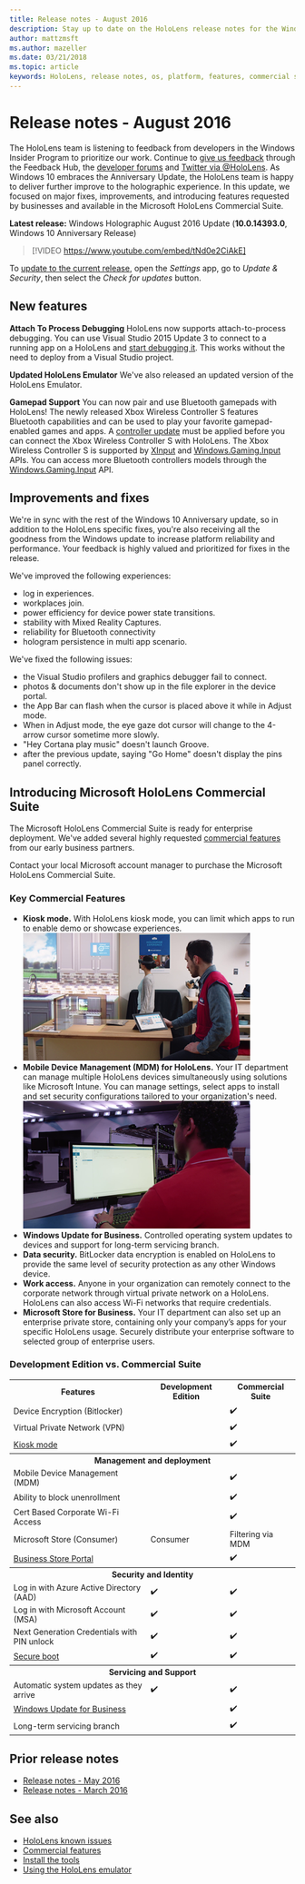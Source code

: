 ```yaml
---
title: Release notes - August 2016
description: Stay up to date on the HoloLens release notes for the Windows 10 Anniversary Release for Fall 2016.
author: mattzmsft
ms.author: mazeller
ms.date: 03/21/2018
ms.topic: article
keywords: HoloLens, release notes, os, platform, features, commercial suite
---
```


# Release notes - August 2016

The HoloLens team is listening to feedback from developers in the Windows Insider Program to prioritize our work. Continue to [give us feedback](/windows/mixed-reality/give-us-feedback) through the Feedback Hub, the [developer forums](https://forums.hololens.com) and [Twitter via @HoloLens](https://twitter.com/hololens). As Windows 10 embraces the Anniversary Update, the HoloLens team is happy to deliver further improve to the holographic experience. In this update, we focused on major fixes, improvements, and introducing features requested by businesses and available in the Microsoft HoloLens Commercial Suite.

**Latest release:** Windows Holographic August 2016 Update (**10.0.14393.0**, Windows 10 Anniversary Release)

>[!VIDEO https://www.youtube.com/embed/tNd0e2CiAkE]

To [update to the current release](/windows/mixed-reality/updating-hololens), open the *Settings* app, go to *Update & Security*, then select the *Check for updates* button.

## New features

**Attach To Process Debugging**
 HoloLens now supports attach-to-process debugging. You can use Visual Studio 2015 Update 3 to connect to a running app on a HoloLens and [start debugging it](/windows/mixed-reality/develop/platform-capabilities-and-apis/using-visual-studio#debugging-an-installed-or-running-app). This works without the need to deploy from a Visual Studio project.

**Updated HoloLens Emulator**
 We've also released an updated version of the HoloLens Emulator.

**Gamepad Support**
 You can now pair and use Bluetooth gamepads with HoloLens! The newly released Xbox Wireless Controller S features Bluetooth capabilities and can be used to play your favorite gamepad-enabled games and apps. A [controller update](https://support.xbox.com/xbox-one/accessories/update-controller-for-stereo-headset-adapter) must be applied before you can connect the Xbox Wireless Controller S with HoloLens. The Xbox Wireless Controller S is supported by [XInput](/windows/win32/xinput/xinput-game-controller-apis-portal) and [Windows.Gaming.Input](/uwp/api/Windows.Gaming.Input) APIs. You can access more Bluetooth controllers models through the [Windows.Gaming.Input](/uwp/api/Windows.Gaming.Input) API.

## Improvements and fixes

We're in sync with the rest of the Windows 10 Anniversary update, so in addition to the HoloLens specific fixes, you're also receiving all the goodness from the Windows update to increase platform reliability and performance. Your feedback is highly valued and prioritized for fixes in the release.

We've improved the following experiences:
* log in experiences.
* workplaces join.
* power efficiency for device power state transitions.
* stability with Mixed Reality Captures.
* reliability for Bluetooth connectivity
* hologram persistence in multi app scenario.

We've fixed the following issues:
* the Visual Studio profilers and graphics debugger fail to connect.
* photos & documents don't show up in the file explorer in the device portal.
* the App Bar can flash when the cursor is placed above it while in Adjust mode.
* When in Adjust mode, the eye gaze dot cursor will change to the 4-arrow cursor sometime more slowly.
* "Hey Cortana play music" doesn't launch Groove.
* after the previous update, saying "Go Home" doesn't display the pins panel correctly.

## Introducing Microsoft HoloLens Commercial Suite

The Microsoft HoloLens Commercial Suite is ready for enterprise deployment. We've added several highly requested [commercial features](/windows/mixed-reality/commercial-features) from our early business partners.

Contact your local Microsoft account manager to purchase the Microsoft HoloLens Commercial Suite.

### Key Commercial Features 

* **Kiosk mode.** With HoloLens kiosk mode, you can limit which apps to run to enable demo or showcase experiences.<br>
  ![With kiosk mode, HoloLens launches directly into the app of your choice.](images/201608-kioskmode-400px.png)
* **Mobile Device Management (MDM) for HoloLens.** Your IT department can manage multiple HoloLens devices simultaneously using solutions like Microsoft Intune. You can manage settings, select apps to install and set security configurations tailored to your organization's need.<br>
  ![Mobile Device Management on HoloLens provides enterprise grade device management across multiple devices.](images/201608-enterprisemanagement-400px.png)
* **Windows Update for Business.** Controlled operating system updates to devices and support for long-term servicing branch.
* **Data security.** BitLocker data encryption is enabled on HoloLens to provide the same level of security protection as any other Windows device.
* **Work access.** Anyone in your organization can remotely connect to the corporate network through virtual private network on a HoloLens. HoloLens can also access Wi-Fi networks that require credentials.
* **Microsoft Store for Business.** Your IT department can also set up an enterprise private store, containing only your company’s apps for your specific HoloLens usage. Securely distribute your enterprise software to selected group of enterprise users.

### Development Edition vs. Commercial Suite


<table>
<tr>
<th>Features</th><th>Development Edition</th><th>Commercial Suite</th>
</tr><tr>
<td>Device Encryption (Bitlocker)</td><td></td><td>✔️</td>
</tr><tr>
<td>Virtual Private Network (VPN)</td><td></td><td>✔️</td>
</tr><tr>
<td><a href="/windows/mixed-reality/develop/platform-capabilities-and-apis/using-the-windows-device-portal#kiosk-mode">Kiosk mode</a></td><td></td><td>✔️</td>
</tr><tr>
<th colspan="3"> Management and deployment</th>
</tr><tr>
<td>Mobile Device Management (MDM)</td><td></td><td>✔️</td>
</tr><tr>
<td>Ability to block unenrollment</td><td></td><td>✔️</td>
</tr><tr>
<td>Cert Based Corporate Wi-Fi Access</td><td></td><td>✔️</td>
</tr><tr>
<td>Microsoft Store (Consumer)</td><td>Consumer</td><td>Filtering via MDM</td>
</tr><tr>
<td><a href="/microsoft-store/working-with-line-of-business-apps">Business Store Portal</a></td><td></td><td>✔️</td>
</tr><tr>
<th colspan="3"> Security and Identity</th>
</tr><tr>
<td>Log in with Azure Active Directory (AAD)</td><td>✔️</td><td>✔️</td>
</tr><tr>
<td>Log in with Microsoft Account (MSA)</td><td>✔️</td><td>✔️</td>
</tr><tr>
<td>Next Generation Credentials with PIN unlock</td><td>✔️</td><td>✔️</td>
</tr><tr>
<td><a href="/windows-hardware/design/device-experiences/oem-secure-boot">Secure boot</a></td><td>✔️</td><td>✔️</td>
</tr><tr>
<th colspan="3"> Servicing and Support</th>
</tr><tr>
<td>Automatic system updates as they arrive</td><td>✔️</td><td>✔️</td>
</tr><tr>
<td><a href="/windows/deployment/update/waas-manage-updates-wufb">Windows Update for Business</a></td><td></td><td>✔️</td>
</tr><tr>
<td>Long-term servicing branch</td><td></td><td>✔️</td>
</tr>
</table>

## Prior release notes
* [Release notes - May 2016](release-notes-may-2016.md)
* [Release notes - March 2016](release-notes-march-2016.md)

## See also
* [HoloLens known issues](/windows/mixed-reality/hololens-known-issues)
* [Commercial features](/windows/mixed-reality/commercial-features)
* [Install the tools](/windows/mixed-reality/develop/install-the-tools)
* [Using the HoloLens emulator](/windows/mixed-reality/develop/platform-capabilities-and-apis/using-the-hololens-emulator)